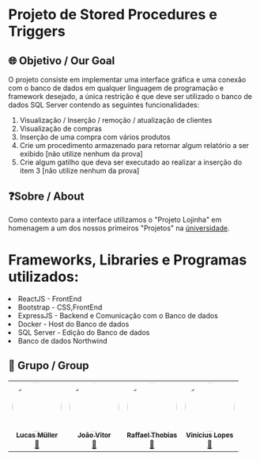 # Projeto de Stored Procedures e Triggers

## 🌐 Objetivo / Our Goal

O projeto consiste em implementar uma interface gráfica e uma conexão com o banco de dados em qualquer linguagem de programação e framework desejado, a única restrição é que deve ser utilizado o banco de dados SQL Server contendo as seguintes funcionalidades:

1. Visualização / Inserção / remoção / atualização de clientes
2. Visualização de compras
3. Inserção de uma compra com vários produtos
4. Crie um procedimento armazenado para retornar algum relatório a ser exibido [não utilize nenhum da prova]
5. Crie algum gatilho que deva ser executado ao realizar a inserção do item 3 [não utilize nenhum da prova]

## ❓Sobre / About

Como contexto para a interface utilizamos o "Projeto Lojinha" em homenagem a um dos nossos primeiros "Projetos" na <a href="https://github.com/LucasmullerC/Projeto-Lojinha">úniversidade</a>.

# Frameworks, Libraries e Programas utilizados:

<li>ReactJS - FrontEnd</li>
<li>Bootstrap - CSS,FrontEnd</li>
<li>ExpressJS - Backend e Comunicação com o Banco de dados</li>
<li>Docker - Host do Banco de dados</li>
<li>SQL Server - Edição do Banco de dados</li>
<li>Banco de dados Northwind</li>

## 👥 Grupo / Group

<table>
  <tr>
    <td align="center"><a href="https://github.com/LucasmullerC"><img style="border-radius: 50%;" src="https://lucasmullerc.github.io/ClimaEmCasa/img/foto%20muller.png" width="100px;" alt=""/><br /><sub><b>Lucas Müller</b></sub></a><br /><a href="https://github.com/LucasmullerC" title="Rocketseat">🚀</a></td>
    <td align="center"><a href="https://github.com/AngelomBot"><img style="border-radius: 50%;" src="https://lucasmullerc.github.io/ClimaEmCasa/img/foto%20joao.png" width="100px;" alt=""/><br /><sub><b>João Vitor</b></sub></a><br /><a href="https://github.com/AngelomBot" title="Rocketseat">🚀</a></td>
    <td align="center"><a href="https://github.com/dashp21"><img style="border-radius: 50%;" src="https://lucasmullerc.github.io/ClimaEmCasa/img/foto%20thobias.png" width="100px;" alt=""/><br /><sub><b>Raffael Thobias</b></sub></a><br /><a href="https://github.com/dashp21" title="Rocketseat">🚀</a></td>
    <td align="center"><a href="https://github.com/ViniLopes87"><img style="border-radius: 50%;" src="https://avatars.githubusercontent.com/u/71892190?v=4" width="100px;" alt=""/><br /><sub><b>Vinícius Lopes</b></sub></a><br /><a href="https://github.com/ViniLopes87" title="Rocketseat">🚀</a></td>
  </tr>
</table>
